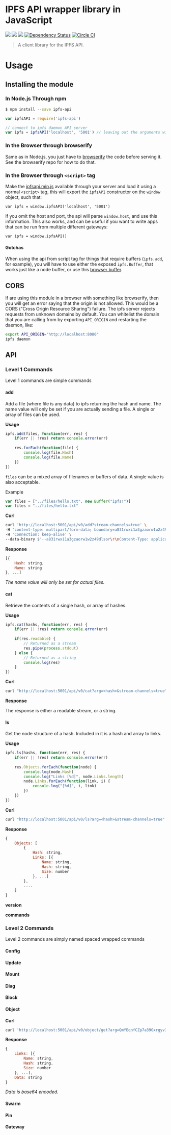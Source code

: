 IPFS API wrapper library in JavaScript
======================================

[![](https://img.shields.io/badge/made%20by-Protocol%20Labs-blue.svg?style=flat-square)](http://ipn.io) [![](https://img.shields.io/badge/project-IPFS-blue.svg?style=flat-square)](http://ipfs.io/) [![](https://img.shields.io/badge/freejs-%23ipfs-blue.svg?style=flat-square)](http://webchat.freenode.net/?channels=%23ipfs) [![Dependency Status](https://david-dm.org/ipfs/js-ipfs-api.svg?style=flat-square)](https://david-dm.org/ipfs/js-ipfs-api) [![Circle CI](https://circleci.com/gh/ipfs/js-ipfs-api.svg?style=svg)](https://circleci.com/gh/ipfs/js-ipfs-api)

> A client library for the IPFS API.

# Usage

## Installing the module

### In Node.js Through npm

```bash
$ npm install --save ipfs-api
```

```javascript
var ipfsAPI = require('ipfs-api')

// connect to ipfs daemon API server
var ipfs = ipfsAPI('localhost', '5001') // leaving out the arguments will default to these values
```

### In the Browser through browserify

Same as in Node.js, you just have to [browserify](https://github.com/substack/js-browserify) the code before serving it. See the browserify repo for how to do that.

### In the Browser through `<script>` tag

Make the [ipfsapi.min.js](/ipfsapi.min.js) available through your server and load it using a normal `<script>` tag, this will export the `ipfsAPI` constructor on the `window` object, such that:

```
var ipfs = window.ipfsAPI('localhost', '5001')
```

If you omit the host and port, the api will parse `window.host`, and use this information. This also works, and can be useful if you want to write apps that can be run from multiple different gateways:

```
var ipfs = window.ipfsAPI()
```

#### Gotchas

When using the api from script tag for things that require buffers (`ipfs.add`, for example), you will have to use either the exposed `ipfs.Buffer`, that works just like a node buffer, or use this [browser buffer](https://github.com/feross/buffer).

## CORS

If are using this module in a browser with something like browserify, then you will get an error saying that the origin is not allowed. This would be a CORS ("Cross Origin Resource Sharing") failure. The ipfs server rejects requests from unknown domains by default. You can whitelist the domain that you are calling from by exporting `API_ORIGIN` and restarting the daemon, like:

```bash
export API_ORIGIN="http://localhost:8080"
ipfs daemon
```

## API

### Level 1 Commands
Level 1 commands are simple commands

#### add

Add a file (where file is any data) to ipfs returning the hash and name. The
name value will only be set if you are actually sending a file. A single or
array of files can be used.

**Usage**
```javascript
ipfs.add(files, function(err, res) {
    if(err || !res) return console.error(err)
    
    res.forEach(function(file) {
        console.log(file.Hash)
        console.log(file.Name)
    })
})
```
`files` can be a mixed array of filenames or buffers of data. A single value is
also acceptable.

Example
```js
var files = ["../files/hello.txt", new Buffer("ipfs!")]
var files = "../files/hello.txt"
```

**Curl**
```sh
curl 'http://localhost:5001/api/v0/add?stream-channels=true' \
-H 'content-type: multipart/form-data; boundary=a831rwxi1a3gzaorw1w2z49dlsor' \
-H 'Connection: keep-alive' \
--data-binary $'--a831rwxi1a3gzaorw1w2z49dlsor\r\nContent-Type: application/octet-stream\r\nContent-Disposition: file; name="file"; filename="Hello.txt"\r\n\r\nhello--a831rwxi1a3gzaorw1w2z49dlsor--' --compressed
```

**Response**
```js
[{
    Hash: string,
    Name: string
}, ...]
```
*The name value will only be set for actual files.*



#### cat

Retrieve the contents of a single hash, or array of hashes.

**Usage**
```javascript
ipfs.cat(hashs, function(err, res) {
    if(err || !res) return console.error(err)
    
    if(res.readable) {
        // Returned as a stream
        res.pipe(process.stdout)
    } else {
        // Returned as a string
        console.log(res)
    }
})
```

**Curl**
```sh
curl "http://localhost:5001/api/v0/cat?arg=<hash>&stream-channels=true"
```

**Response**

The response is either a readable stream, or a string.

#### ls
Get the node structure of a hash. Included in it is a hash and array to links.

**Usage**
```javascript
ipfs.ls(hashs, function(err, res) {
    if(err || !res) return console.error(err)
    
    res.Objects.forEach(function(node) {
        console.log(node.Hash)
        console.log("Links [%d]", node.Links.length)
        node.Links.forEach(function(link, i) {
            console.log("[%d]", i, link)
        })
    })
})
```

**Curl**
```sh
curl "http://localhost:5001/api/v0/ls?arg=<hash>&stream-channels=true"
```

**Response**
```js
{
    Objects: [
        { 
            Hash: string,
            Links: [{
                Name: string,
                Hash: string,
                Size: number
            }, ...]
        },
        ....
    ]
}
```


**version**

**commands**

### Level 2 Commands
Level 2 commands are simply named spaced wrapped commands

#### Config

#### Update

#### Mount

#### Diag

#### Block

#### Object

**Curl**
```sh
curl 'http://localhost:5001/api/v0/object/get?arg=QmYEqnfCZp7a39Gxrgyv3qRS4MoCTGjegKV6zroU3Rvr52&stream-channels=true' --compressed
```

**Response**
```js
{
    Links: [{
        Name: string,
        Hash: string,
        Size: number
    }, ...],
    Data: string
}
```
*Data is base64 encoded.*

#### Swarm

#### Pin

#### Gateway
